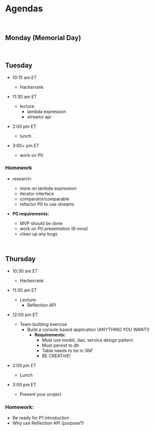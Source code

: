 # Agendas

<br>

## Monday (Memorial Day)

<br>

## Tuesday

- 10:15 am ET
  - Hackerrank


- 11:30 am ET
  - lecture:
    - lambda expression
    - streams api


- 2:00 pm ET
  - lunch


- 3:00+ pm ET
  - work on P0


### Homework
- research:
  - more on lambda expression
  - iterator interface
  - comparator/comparable
  - refactor P0 to use streams


- **P0 requirements:**
  - MVP should be done
  - work on P0 presentation (6 mins)
  - clean up any bugs

<br>

## Thursday

- 10:30 am ET
  - Hackerrank


- 11:30 am ET
  - Lecture:
    - Reflection API


- 12:00 pm ET
  - Team building exercise
    - Build a console based application (ANYTHING YOU WANT!)
      - **Requirements:**
        - Must use model, dao, service design pattern
        - Must persist to db
        - Table needs to be in 3NF
        - BE CREATIVE!


- 2:00 pm ET
  - Lunch


- 3:00 pm ET
  - Present your project

### **Homework:**
- Be ready for P1 introduction
- Why use Reflection API (purpose?)